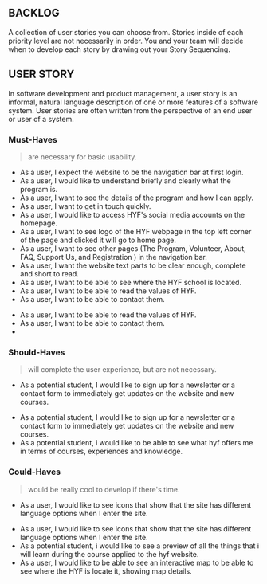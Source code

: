 ## BACKLOG

A collection of user stories you can choose from. Stories inside of each priority level are not necessarily in order. You and your team will decide when to develop each story by drawing out your Story Sequencing.

## USER STORY

In software development and product management, a user story is an informal, natural language description of one or more features of a software system. User stories are often written from the perspective of an end user or user of a system.

### Must-Haves

> are necessary for basic usability.

- As a user, I expect the website to be the navigation bar at first login.
- As a user, I would like to understand briefly and clearly what the program is.
- As a user, I want to see the details of the program and how I can apply.
- As a user, I want to get in touch quickly.
- As a user, I would like to access HYF's social media accounts on the homepage.
- As a user, I want to see logo of the HYF webpage in the top left corner of the page and clicked it will go to home page.
- As a user, I want to see other pages (The Program, Volunteer, About, FAQ, Support Us, and Registration ) in the navigation bar.
- As a user, I want the website text parts to be clear enough, complete and short to read.
- As a user, I want to be able to see where the HYF school is located. 
- As a user, I want to be able to read the values of HYF.
- As a user, I want to be able to contact them.




*  As a user, I want to be able to read the values of HYF.
*  As a user, I want to be able to contact them. 
*  

### Should-Haves

> will complete the user experience, but are not necessary.

- As a potential student, I would like to sign up for a newsletter or a contact form to immediately get updates on the website and new courses.

* As a potential student, I would like to sign up for a newsletter or a contact form to immediately get updates on the website and new courses.
* As a potential student, i would like to be able to see what hyf offers me in terms of courses, experiences and knowledge.


### Could-Haves

> would be really cool to develop if there's time.

- As a user, I would like to see icons that show that the site has different language options when I enter the site.

* As a user, I would like to see icons that show that the site has different language options when I enter the site.
* As a potential student, i would like to see a preview of all the things that i will learn during the course applied to the hyf website.
* As a user, I would like to be able to see an interactive map to be able to see where the HYF is locate it, showing map details. 
